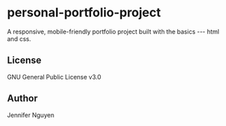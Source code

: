 # personal-portfolio-project
A responsive, mobile-friendly portfolio project built with the basics --- html and css.

## License
GNU General Public License v3.0

## Author
Jennifer Nguyen